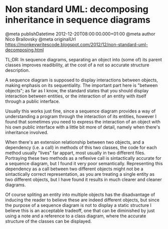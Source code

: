 # Non standard UML: decomposing inheritance in sequence diagrams

@meta publishDatetime 2012-12-20T08:00:00.000+01:00
@meta author Nico Brailovsky
@meta originalUrl https://monkeywritescode.blogspot.com/2012/12/non-standard-uml-decomposing.html

TL;DR: In sequence diagrams, separating an object into (some of) its parent classes improves readibility, at the cost of a not so accurate structure description.

A sequence diagram is supposed to display interactions between objects, making enphasis on its sequentiality. The important part here is "between objects"; as far as I know, the standard states that you should display interaction between entities, or the interaction of an entity with itself through a public interface.

Usually this works just fine, since a sequence diagram provides a way of understanding a program through the interaction of its entities, however I found that sometimes you need to express the interaction of an object with his own public interface with a little bit more of detail, namely when there's inheritance involved.

When there's an extension relationship between two objects, and a dependency (i.e. a call) in methods of this two classes, the code for each method usually "lives" far appart, most usually in two different files. Portraying these two methods as a reflexive call is sintactically accurate for a sequence diagram, but I found it very poor semantically. Representing this dependency as a call between two different objects might not be a sintactically correct representation, as you are treating a single entity as two different objects, but I have found it results in much clearer and cleaner diagrams.

Of course spliting an entity into multiple objects has the disadvantage of inducing the reader to believe these are indeed different objects, but since the purpose of a sequence diagram is not to display a static structure I believe this is an acceptable tradeoff, one that can be diminished by just using a note and a reference to a class diagram, where the accurate structure of the classes can be displayed.

